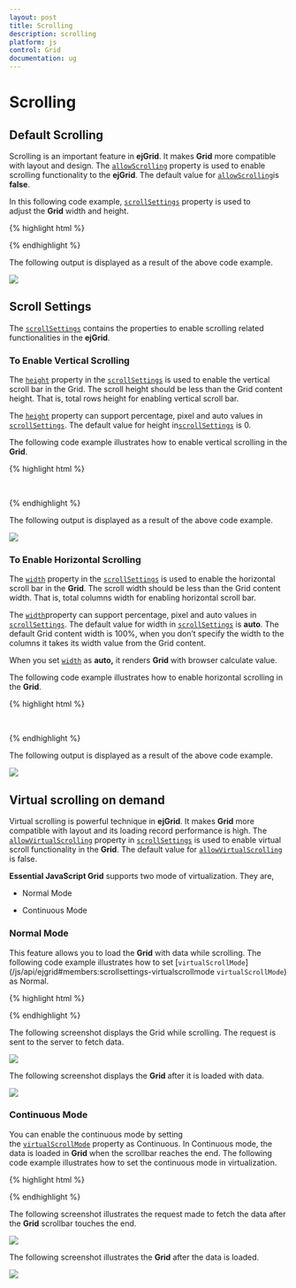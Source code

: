 ```yaml
---
layout: post
title: Scrolling
description: scrolling
platform: js
control: Grid
documentation: ug
---
```


# Scrolling

## Default Scrolling

Scrolling is an important feature in **ejGrid**. It makes **Grid** more compatible with layout and design. The [`allowScrolling`](/js/api/ejgrid#members:allowscrolling "allowScrolling") property is used to enable scrolling functionality to the **ejGrid**. The default value for [`allowScrolling`](/js/api/ejgrid#members:allowscrolling "allowScrolling")is **false**.

In this following code example, [`scrollSettings`](/js/api/ejgrid#members:scrollsettings "scrollSettings") property is used to adjust the **Grid** width and height. 

{% highlight html %}


<div id ="Grid">
</div>
<script type="text/javascript">
  $(function () {
      $("#Grid").ejGrid({
          // the datasource "window.gridData" is referred from jsondata.min.js
          dataSource: ej.DataManager(window.gridData).executeLocal(ej.Query().take(30)),
          allowScrolling: true,
          scrollSettings: { width: 886, height: 300 },
          columns: [
                       { field: "OrderID", headerText: "Order ID", textAlign: ej.TextAlign.Right, width: 100 },
                       { field: "CustomerID", headerText: "Customer ID", width: 100 },
                       { field: "EmployeeID", headerText: "Employee ID", textAlign: ej.TextAlign.Right, width: 100 },
                       { field: "Freight", headerText: "Freight", textAlign: ej.TextAlign.Right, width: 100, format: "{0:C}" },
                       { field: "ShipCity", headerText: "Ship City", width: 100 },
                       { field: "ShipName", headerText: "Ship Name", width: 100 },
                       { field: "OrderDate", headerText: "Order Date", textAlign: ej.TextAlign.Right, format: "{0:MM/dd/yyyy}", width: 100 },
                       { field: "ShipCountry", headerText: "Ship Country", width: 100 },
                       { field: "ShipPostalCode", headerText: "Postal Code", textAlign: ej.TextAlign.Right, width: 100 },
                       { field: "Verified", headerText: "Verified", width: 100 }
          ]
      });
  });
</script>


{% endhighlight %}



The following output is displayed as a result of the above code example.

![]("/js/Grid/Scrolling_images/Scrolling_img1.png")

## Scroll Settings

The [`scrollSettings`](/js/api/ejgrid#members:scrollsettings "scrollSettings") contains the properties to enable scrolling related functionalities in the **ejGrid**.

### To Enable Vertical Scrolling

The [`height`](/js/api/ejgrid#members:scrollsettings-height "heigh") property in the [`scrollSettings`](/js/api/ejgrid#members:scrollsettings "scrollSettings") is used to enable the vertical scroll bar in the Grid. The scroll height should be less than the Grid content height. That is, total rows height for enabling vertical scroll bar.

The [`height`](/js/api/ejgrid#members:scrollsettings-height "heigh") property can support percentage, pixel and auto values in [`scrollSettings`](/js/api/ejgrid#members:scrollsettings "scrollSettings"). The default value for height in[`scrollSettings`](/js/api/ejgrid#members:scrollsettings "scrollSettings") is 0.

The following code example illustrates how to enable vertical scrolling in the **Grid**. 

{% highlight html %}

  
<div id ="Grid">
</div>
<script type="text/javascript">
  $(function () {
      $("#Grid").ejGrid({
          // the datasource "window.gridData" is referred from jsondata.min.js
          dataSource: ej.DataManager(window.gridData).executeLocal(ej.Query().take(30)),
          allowScrolling: true,
          scrollSettings: { height: 300 },
          columns: [
                       { field: "OrderID", headerText: "Order ID", textAlign: ej.TextAlign.Right, width: 100 },
                       { field: "CustomerID", headerText: "Customer ID", width: 100 },
                       { field: "EmployeeID", headerText: "Employee ID", textAlign: ej.TextAlign.Right, width: 100 },
                       { field: "Freight", headerText: "Freight", textAlign: ej.TextAlign.Right, width: 100, format: "{0:C}" },
                       { field: "ShipCity", headerText: "Ship City", width: 100 },
                       { field: "ShipName", headerText: "Ship Name", width: 100 },
                       { field: "OrderDate", headerText: "Order Date", textAlign: ej.TextAlign.Right, format: "{0:MM/dd/yyyy}", width: 100 },
                       { field: "ShipCountry", headerText: "Ship Country", width: 100 },
                       { field: "ShipPostalCode", headerText: "Postal Code", textAlign: ej.TextAlign.Right, width: 100 },
                       { field: "Verified", headerText: "Verified", width: 100 }
          ]
      });
  });
</script>

{% endhighlight %}



The following output is displayed as a result of the above code example.

![]("/js/Grid/Scrolling_images/Scrolling_img2.png")

### To Enable Horizontal Scrolling

The [`width`](/js/api/ejgrid#members:scrollsettings-width "width") property in the [`scrollSettings`](/js/api/ejgrid#members:scrollsettings "scrollSettings") is used to enable the horizontal scroll bar in the **Grid**. The scroll width should be less than the Grid content width. That is, total columns width for enabling horizontal scroll bar.

The [`width`](/js/api/ejgrid#members:scrollsettings-width "width")property can support percentage, pixel and auto values in [`scrollSettings`](/js/api/ejgrid#members:scrollsettings "scrollSettings"). The default value for width in [`scrollSettings`](/js/api/ejgrid#members:scrollsettings "scrollSettings") is **auto**. The default Grid content width is 100%, when you don’t specify the width to the columns it takes its width value from the Grid content.

When you set [`width`](/js/api/ejgrid#members:scrollsettings-width "width") as **auto,** it renders **Grid** with browser calculate value.

The following code example illustrates how to enable horizontal scrolling in the **Grid**. 

{% highlight html %}

  
 <div id="Grid">
</div>
<script type="text/javascript">
  $(function () {
      $("#Grid").ejGrid({
          // the datasource "window.gridData" is referred from jsondata.min.js
          dataSource: ej.DataManager(window.gridData).executeLocal(ej.Query().take(30)),
          allowScrolling: true,
          scrollSettings: { width: 800 },
          columns: [
                       { field: "OrderID", headerText: "Order ID", textAlign: ej.TextAlign.Right, width: 100 },
                       { field: "CustomerID", headerText: "Customer ID", width: 100 },
                       { field: "EmployeeID", headerText: "Employee ID", textAlign: ej.TextAlign.Right, width: 100 },
                       { field: "Freight", headerText: "Freight", textAlign: ej.TextAlign.Right, width: 100, format: "{0:C}" },
                       { field: "ShipCity", headerText: "Ship City", width: 100 },
                       { field: "ShipName", headerText: "Ship Name", width: 100 },
                       { field: "OrderDate", headerText: "Order Date", textAlign: ej.TextAlign.Right, format: "{0:MM/dd/yyyy}", width: 100 },
                       { field: "ShipCountry", headerText: "Ship Country", width: 100 },
                       { field: "ShipPostalCode", headerText: "Postal Code", textAlign: ej.TextAlign.Right, width: 100 },
                       { field: "Verified", headerText: "Verified", width: 100 }
          ]
      });
  });
</script>

{% endhighlight %}



The following output is displayed as a result of the above code example.

![]("/js/Grid/Scrolling_images/Scrolling_img3.png")

## Virtual scrolling on demand

Virtual scrolling is powerful technique in **ejGrid**. It makes **Grid** more compatible with layout and its loading record performance is high. The [`allowVirtualScrolling`](/js/api/ejgrid#members:scrollsettings-allowvirtualscrolling "allowVirtualScrolling") property in [`scrollSettings`](/js/api/ejgrid#members:scrollsettings "scrollSettings") is used to enable virtual scroll functionality in the **Grid**. The default value for [`allowVirtualScrolling`](/js/api/ejgrid#members:scrollsettings-allowvirtualscrolling "allowVirtualScrolling") is false.

**Essential JavaScript Grid** supports two mode of virtualization. They are,

* Normal Mode

* Continuous Mode

### Normal Mode

This feature allows you to load the **Grid** with data while scrolling. The following code example illustrates how to set [`virtualScrollMode`](/js/api/ejgrid#members:scrollsettings-virtualscrollmode `virtualScrollMode`) as Normal.

{% highlight html %}

<div id ="Grid">
</div>
<script>
  $(function () {
      $("#Grid").ejGrid({
          dataSource: ej.DataManager("http://mvc.syncfusion.com/Services/Northwnd.svc/Orders"),
          allowScrolling: true,
          scrollSettings: { width: 0, height: 300, allowVirtualScrolling: true, virtualScrollMode: ej.Grid.VirtualScrollMode.Normal },
          columns: [
          { field: "OrderID", headerText: "Order ID", isPrimaryKey: true, textAlign: ej.TextAlign.Right },
          { field: "CustomerID", headerText: "Customer ID" },
          { field: "EmployeeID", headerText: "Employee ID", textAlign: ej.TextAlign.Right },
          { field: "Freight", headerText: "Freight", textAlign: ej.TextAlign.Right, format: "{0:C}" },
          { field: "ShipCity", headerText: "Ship City" },
          { field: "ShipName", headerText: "Ship Name" }
          ]
      });
  })
</script>


{% endhighlight %}



The following screenshot displays the Grid while scrolling. The request is sent to the server to fetch data.

![]("/js/Grid/Scrolling_images/Scrolling_img4.png")

The following screenshot displays the **Grid** after it is loaded with data.

![]("/js/Grid/Scrolling_images/Scrolling_img5.png")

### Continuous Mode

You can enable the continuous mode by setting the [`virtualScrollMode`](/js/api/ejgrid#members:scrollsettings-virtualscrollmode "virtualScrollMode") property as Continuous. In Continuous mode, the data is loaded in **Grid** when the scrollbar reaches the end. The following code example illustrates how to set the continuous mode in virtualization.

{% highlight html %}


<div id ="Grid">
</div>
<script>
  $(function () {
      $("#Grid").ejGrid({
          dataSource: ej.DataManager("http://mvc.syncfusion.com/Services/Northwnd.svc/Orders"),
          allowScrolling: true,
          scrollSettings: { width: 0, height: 300, allowVirtualScrolling: true, virtualScrollMode: ej.Grid.VirtualScrollMode.Continuous },
          columns: [
          { field: "OrderID", headerText: "Order ID", isPrimaryKey: true, textAlign: ej.TextAlign.Right },
          { field: "CustomerID", headerText: "Customer ID" },
          { field: "EmployeeID", headerText: "Employee ID", textAlign: ej.TextAlign.Right },
          { field: "Freight", headerText: "Freight", textAlign: ej.TextAlign.Right, format: "{0:C}" },
          { field: "ShipCity", headerText: "Ship City" },
          { field: "ShipName", headerText: "Ship Name" }
          ]
      });
  })
</script>


{% endhighlight %}



The following screenshot illustrates the request made to fetch the data after the **Grid** scrollbar touches the end.

![]("/js/Grid/Scrolling_images/Scrolling_img6.png")

The following screenshot illustrates the **Grid** after the data is loaded.

![]("/js/Grid/Scrolling_images/Scrolling_img7.png")


